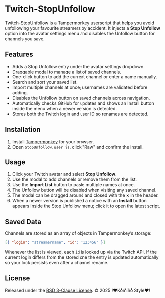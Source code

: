 # Twitch-StopUnfollow

Twitch-StopUnfollow is a Tampermonkey userscript that helps you avoid unfollowing your favourite streamers by accident. It injects a **Stop Unfollow** option into the avatar settings menu and disables the Unfollow button for channels you save.

## Features

- Adds a Stop Unfollow entry under the avatar settings dropdown.
- Draggable modal to manage a list of saved channels.
- One-click button to add the current channel or enter a name manually.
- Search and sort your saved list.
- Import multiple channels at once; usernames are validated before adding.
- Disables the Unfollow button on saved channels across navigation.
- Automatically checks GitHub for updates and shows an Install button inside the menu when a newer version is detected.
- Stores both the Twitch login and user ID so renames are detected.

## Installation

1. Install [Tampermonkey](https://www.tampermonkey.net/) for your browser.
2. Open [`StopUnfollow.user.js`](./StopUnfollow.user.js), click "Raw" and confirm the install.

## Usage

1. Click your Twitch avatar and select **Stop Unfollow**.
2. Use the modal to add channels or remove them from the list.
3. Use the **Import List** button to paste multiple names at once.
4. The Unfollow button will be disabled when visiting any saved channel.
5. The modal can be dragged around and closed with the **×** in the header.
6. When a newer version is published a notice with an **Install** button appears inside the Stop Unfollow menu; click it to open the latest script.

## Saved Data

Channels are stored as an array of objects in Tampermonkey’s storage:

```json
[{ "login": "streamername", "id": "123456" }]
```

Whenever the list is viewed, each `id` is looked up via the Twitch API. If the current login differs from the stored one the entry is updated automatically so your lock persists even after a channel rename.

## License

Released under the [BSD 3-Clause License](LICENSE). © 2025 !♥Koͨmͧiͭnͥoͤ Style♥!
